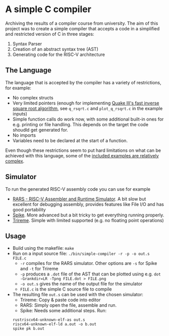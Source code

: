 # A simple C compiler
Archiving the results of a compiler course from university. The aim of this project was to create a simple compiler that accepts a code in a simplified and restricted version of C in three stages:
1. Syntax Parser
2. Creation of an abstract syntax tree (AST)
3. Generating code for the RISC-V architecture

## The Language
The language that is accepted by the compiler has a variety of restrictions, for example:
- No complex structs
- Very limited pointers (enough for implementing [Quake III's fast inverse square root algorithm](https://en.wikipedia.org/wiki/Fast_inverse_square_root), see `q_rsqrt.c` and `plot_q_rsqrt.c` in the example inputs)
- Simple function calls do work now, with some additional built-in ones for e.g. printing or file handling. This depends on the target the code shoudld get generated for.
- No imports
- Variables need to be declared at the start of a function.

Even though these restrictions seem to put hard limitations on what can be achieved with this language, some of the [included examples are relatively complex](example_inputs/mandelbrot_ppm.c). 

## Simulator
To run the generated RISC-V assembly code you can use for example
- [RARS - RISC-V Assembler and Runtime Simulator](https://github.com/TheThirdOne/rars). A bit slow but excellent for debugging assembly, provides features like File I/O and has good portability
- [Spike](https://github.com/riscv-software-src/riscv-isa-sim). More advanced but a bit tricky to get everything running properly. 
- [Trireme](https://www.trireme-riscv.org/simulator/index.html). Simple with limited supported (e.g. no floating point operations)

## Usage
- Build using the makefile: `make`
- Run on a input source file: `./bin/simple-compiler -r -p -o out.s FILE.c`
	- `-r` compiles for the RARS simulator. Other options are `-s` for Spike and `-t` for Trireme
	- `-p` produces a `.dot` file of the AST that can be plotted using e.g. `dot -Grankdir=LR -Tpng FILE.dot > FILE.png`
	- `-o out.s` gives the name of the output file for the simulator
	- `FILE.c` is the simple C source file to compile
- The resulting file `out.s` can be used with the chosen simulator:
	- Trireme: Copy & paste code into editor
	- RARS: Simply open the file, assemble and run.
	- Spike: Needs some additional steps. Run: 
	```
	rustriscv64-unknown-elf-as out.s
	riscv64-unknown-elf-ld a.out -o b.out
	spike pk b.out
	```
